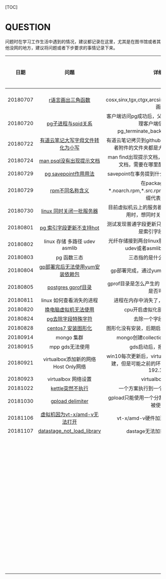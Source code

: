 [TOC]

# QUESTION



​	问题时在学习工作生活中遇到的情况，建议都记录在这里，尤其是在图书馆或者其他没网的地方，建议将问题或者下步要求的事情记录下来。



|   日期   |                             问题                             |                           详细描述                           | 是否解决 |
| :------: | :----------------------------------------------------------: | :----------------------------------------------------------: | :------: |
| 20180707 |      [r语言画出三角函数](20180707/R语言_sin(x)图像.md)       |  将cosx,sinx,tgx,ctgx,arcsinx,arccosx,arctgx,arcctgx画下来   |          |
| 20180720 | [pg子进程与spid关系](20180720/PG_TERMINATE_BACKEND_子进程关系.md) | 客户端访问pg成功后，父进程会folk一个子进程来处理客户端信息，那么与pg_terminate_backend(spid)的spid关系 |          |
| 20180722 | [有道云笔记大写字母文件转化为小写](20180805/解决有道云笔记迁移github上的图片链接问题.md) | 有道云笔记拷贝到github中，本地文件存储的图片或者附件的文件夹都是大写，而链接地址是小写 |          |
| 20180724 | [man psql没有出现提示文档](20180724/man_psql_no_manual_entry_for_psql.md) | man find出现提示文档，而man psql没有出现提示文档，需要在哪里配置，或者需要做什么 |    N     |
| 20180729 |   [pg savepoint作用用法](20180806/postgresql_savepoint.md)   |        savepoint在事务提到什么作用，他的用法又是什么         |          |
| 20180729 |      [rpm不同名称含义](20180729/rpm_noarch.rpm_src.rpm)      | 在package中出现了\*.noarch.rpm,\*.src.rpm,\*.rpm，这几种不同的后缀代表什么意思 |          |
| 20180730 | [linux 同时关闭一批服务器](20180803/LINUX_关闭_一批服务器.md) | 目前虚拟机云上的服务器20甚至更多，当关闭完应用时，想同时关闭服务器如何操作 |          |
| 20180801 |  [pg 索引字段更新不支持hot](20180807/pghot不是索引更新.md)   | 测试发现普通字段更新只要空间允许就会支持hot,但是索引字段更新就不会 |          |
| 20180802 |                linux 存储 多路径 udev asmlib                 | 光纤存储接到两台linux服务器上，多路径如何做，udev或者asmlib绑定设备好处坏处 |    N     |
| 20180803 |                         pg 函数三态                          |                 三态指的是什么？各自的特点？                 |    N     |
| 20180804 | [gp部署完后无法使用yum安装依赖包](20180808/gp部署yum坏了.md) |          gp部署完成，通过yum安装一个图像化界面报错           |          |
| 20180805 |       [postgres gprof目录](20180810/pg_gprof_目录.md)        |  gprof目录是怎么产生的？用途是什么？里面的文件是否可以删除   |          |
| 20180811 |                   linux 如何查看消失的进程                   |           进程在内存中消失了，历史记录是否还有信息           |    N     |
| 20180820 | [换电脑虚拟机无法使用](20180820/VIRTUALBOX_无法启动虚拟机.md) |               cpu开启虚拟化部分虚拟机无法启动                |    N     |
| 20180824 |    [pg去除字段特殊字符](20180824/pg_去除字段特殊字符.md)     |                   去除一个字段内的标点符号                   |          |
| 20180828 | [centos7 安装图形化](20180828/linux_centos7_install_desktop.md) |        图形化没有安装，后期启动后安装图形化依赖包失败        |          |
| 20180914 |                          mongo 集群                          |            mongo创建collection并没有在界面中找到             |    N     |
| 20180915 |                       mpp gds无法使用                        |                 gds启动后，报限制ip地址访问                  |          |
| 20180921 |             virtualbox添加新的网络Host Only网络              | win10每次更新后，virtualbox的host only都需要重建，但是可能之前的环境还被注册，只能注册为192.168.1.2 |    N     |
| 20180923 |                     virtualbox 网络设置                      |                     virtualbox 网络原理                      |    N     |
| 20181022 |  [kettle突然不执行](20181022/kettle_运行一段时间不执行.md)   |             一个方案执行到一个环节时就是无法执行             |    N     |
| 20181030 | [gpload delimiter](20181030/gpload_delimiter_character_choose.md) |    gpload只能使用一个分割符，那么那些字符不容易被使用到？    |    N     |
| 20181106 | [虚拟机因为vt-x/amd-v无法打开](20181106/virtualbox_not_open_machine_with_vt-x.md) |             vt-x/amd-v硬件加速在你的系统中不可用             |          |
| 20181107 | [datastage_not_load_library](20181108/ibm_datastage_not_load_library.md) |                dastage无法加载Oracle的依赖包                 |          |
|          |                                                              |                                                              |          |
|          |                                                              |                                                              |          |
|          |                                                              |                                                              |          |
|          |                                                              |                                                              |          |
|          |                                                              |                                                              |          |
|          |                                                              |                                                              |          |
|          |                                                              |                                                              |          |
|          |                                                              |                                                              |          |
|          |                                                              |                                                              |          |
|          |                                                              |                                                              |          |
|          |                                                              |                                                              |          |
|          |                                                              |                                                              |          |
|          |                                                              |                                                              |          |
|          |                                                              |                                                              |          |
|          |                                                              |                                                              |          |
|          |                                                              |                                                              |          |
|          |                                                              |                                                              |          |
|          |                                                              |                                                              |          |
|          |                                                              |                                                              |          |
|          |                                                              |                                                              |          |
|          |                                                              |                                                              |          |
|          |                                                              |                                                              |          |
|          |                                                              |                                                              |          |
|          |                                                              |                                                              |          |
|          |                                                              |                                                              |          |
|          |                                                              |                                                              |          |
|          |                                                              |                                                              |          |
|          |                                                              |                                                              |          |
|          |                                                              |                                                              |          |
|          |                                                              |                                                              |          |
|          |                                                              |                                                              |          |
|          |                                                              |                                                              |          |
|          |                                                              |                                                              |          |
|          |                                                              |                                                              |          |
|          |                                                              |                                                              |          |
|          |                                                              |                                                              |          |
|          |                                                              |                                                              |          |
|          |                                                              |                                                              |          |
|          |                                                              |                                                              |          |
|          |                                                              |                                                              |          |
|          |                                                              |                                                              |          |
|          |                                                              |                                                              |          |
|          |                                                              |                                                              |          |
|          |                                                              |                                                              |          |
|          |                                                              |                                                              |          |
|          |                                                              |                                                              |          |
|          |                                                              |                                                              |          |
|          |                                                              |                                                              |          |
|          |                                                              |                                                              |          |
|          |                                                              |                                                              |          |
|          |                                                              |                                                              |          |
|          |                                                              |                                                              |          |
|          |                                                              |                                                              |          |
|          |                                                              |                                                              |          |
|          |                                                              |                                                              |          |
|          |                                                              |                                                              |          |
|          |                                                              |                                                              |          |
|          |                                                              |                                                              |          |
|          |                                                              |                                                              |          |
|          |                                                              |                                                              |          |
|          |                                                              |                                                              |          |
|          |                                                              |                                                              |          |
|          |                                                              |                                                              |          |
|          |                                                              |                                                              |          |
|          |                                                              |                                                              |          |
|          |                                                              |                                                              |          |
|          |                                                              |                                                              |          |
|          |                                                              |                                                              |          |
|          |                                                              |                                                              |          |
|          |                                                              |                                                              |          |
|          |                                                              |                                                              |          |
|          |                                                              |                                                              |          |
|          |                                                              |                                                              |          |
|          |                                                              |                                                              |          |











